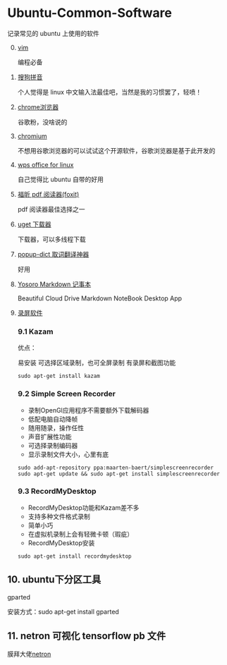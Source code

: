 # Ubuntu-Common-Software

记录常见的 ubuntu 上使用的软件

0. [vim](https://www.vim.org/)
   
   编程必备

1. [搜狗拼音](https://pinyin.sogou.com/linux/?r=pinyin)

   个人觉得是 linux 中文输入法最佳吧，当然是我的习惯罢了，轻喷！


2. [chrome浏览器](https://www.google.com/chrome/)

   谷歌粉，没啥说的


3. [chromium](https://www.chromium.org/)

   不想用谷歌浏览器的可以试试这个开源软件，谷歌浏览器是基于此开发的


4. [wps office for linux](https://www.wps.com/wps-office-for-linux)

   自己觉得比 ubuntu 自带的好用

5. [福昕 pdf 阅读器(foxit)](https://www.foxitsoftware.com/pdf-reader/)
   
   pdf 阅读器最佳选择之一

6. [uget 下载器](https://ugetdm.com/)

   下载器，可以多线程下载

7. [popup-dict 取词翻译神器](https://github.com/bianjp/popup-dict)
    
   好用


8. [Yosoro Markdown 记事本](https://github.com/IceEnd/Yosoro)

   Beautiful Cloud Drive Markdown NoteBook Desktop App


9. [录屏软件](http://www.leesven.com/2378.html)
   
   ### 9.1 Kazam
   
   优点：
   
   易安装
   可选择区域录制，也可全屏录制
   有录屏和截图功能
   
   ```
   sudo apt-get install kazam
   ```
   ### 9.2 Simple Screen Recorder
   
   - 录制OpenGl应用程序不需要额外下载解码器
   - 低配电脑自动降帧
   - 随用随录，操作任性
   - 声音扩展性功能
   - 可选择录制编码器
   - 显示录制文件大小，心里有底
   
   ```
   sudo add-apt-repository ppa:maarten-baert/simplescreenrecorder
   sudo apt-get update && sudo apt-get install simplescreenrecorder
   ```
   ### 9.3  RecordMyDesktop
   
   - RecordMyDesktop功能和Kazam差不多
   - 支持多种文件格式录制
   - 简单小巧
   - 在虚拟机录制上会有轻微卡顿（瑕疵）
   - RecordMyDesktop安装
   
   ```
   sudo apt-get install recordmydesktop
   ```
## 10. ubuntu下分区工具

gparted

安装方式：sudo apt-get install gparted

## 11. netron 可视化 tensorflow pb 文件

膜拜大佬[netron](https://github.com/lutzroeder/netron/)
